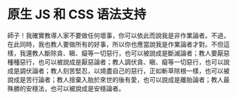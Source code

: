 # 原生 JS 和 CSS 语法支持       

<!-- CSS样式 -->
<style>
    .box {
        width: 100%;
        height: 100px;
        line-height: 100px;
        text-align: center;
        color: #fff;
        background-color: #58a;
    }
</style>

<style lang="stylus">
    .box-another 
        width: 100%
        height: 100px
        line-height: 100px
        text-align: center
        color: #fff
        background-color: #fb3
        
</style>

<div id="container"></div>
<div class="box-another">
    師子！我確實教導人家不要做任何壞事，你可以依此而說我是非作業論者。不過，在此同時，我也教人要做所有的好事，所以你也應當說我是作業論者才對。不但這樣，我還教人斷除貪、瞋、癡等一切惡行，也可以被說成是斷滅論者；教人要厭惡種種惡行，也可以被說成是厭惡論者；教人調伏貪、瞋、癡等一切惡行，也可以說成是調伏論者；教人刻苦堅忍，以燒盡自己的惡行，正如斬草除根一樣，也可以被說成是苦行論者；教人捨棄入胎於來世的後有愛，也可以說成是離胎論者；教人最殊勝的安穩法，也可以被說成是安穩論者。
</div>


<!-- js脚本内容 -->
<script>
    window.onload = function () {
        var dom = document.getElementById("container");
        dom.innerHTML = "box content";
        dom.className = "box";
    }
</script>